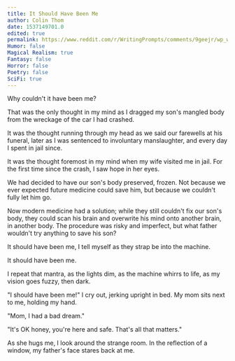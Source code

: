 ```yaml
---
title: It Should Have Been Me
author: Colin Thom
date: 1537149701.0
edited: true
permalink: https://www.reddit.com/r/WritingPrompts/comments/9geejr/wp_while_driving_you_hit_and_kill_a_boy_you_feel/
Humor: false
Magical Realism: true
Fantasy: false
Horror: false
Poetry: false
SciFi: true
---
```

Why couldn't it have been me?

That was the only thought in my mind as I dragged my son's mangled body from the wreckage of the car I had crashed.

It was the thought running through my head as we said our farewells at his funeral, later as I was sentenced to involuntary manslaughter, and every day I spent in jail since.

It was the thought foremost in my mind when my wife visited me in jail. For the first time since the crash, I saw hope in her eyes.

We had decided to have our son's body preserved, frozen. Not because we ever expected future medicine could save him, but because we couldn't fully let him go.

Now modern medicine had a solution; while they still couldn't fix our son's body, they could scan his brain and overwrite his mind onto another brain, in another body. The procedure was risky and imperfect, but what father wouldn't try anything to save his son?

It should have been me, I tell myself as they strap be into the machine.

It should have been me.

I repeat that mantra, as the lights dim, as the machine whirrs to life, as my vision goes fuzzy, then dark.

"I should have been me!" I cry out, jerking upright in bed. My mom sits next to me, holding my hand.

"Mom, I had a bad dream."

"It's OK honey, you're here and safe. That's all that matters."

As she hugs me, I look around the strange room. In the reflection of a window, my father's face stares back at me.
